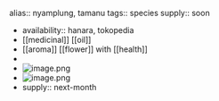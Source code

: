 alias:: nyamplung, tamanu
tags:: species
supply:: soon

- availability:: hanara, tokopedia
- [[medicinal]] [[oil]]
- [[aroma]] [[flower]] with [[health]]
-
- ![image.png](https://peach-geographical-bat-397.mypinata.cloud/ipfs/QmU2kC2J7aqjsdkoBHP258jTbRyrHuWapqVpD8TqkasNSL)
- ![image.png](https://peach-geographical-bat-397.mypinata.cloud/ipfs/QmT5Xk8CWubWeGnnyxtgULssxnBcszhPq9D9xoxxfSkLme)
- supply:: next-month